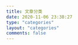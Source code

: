 ```yaml
---
title: 文章分类
date: 2020-11-06 23:38:27
type: "categories"
layout: "categories"
comments: false
---
```

